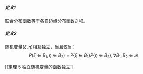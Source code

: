 ##### 定义1
联合分布函数等于各自边缘分布函数之积。

##### 定义2
随机变量$(\xi, \eta)$相互独立，当且仅当：
$$
P(\xi\in B_1, \eta \in B_2)=P\{\xi\in B_1\}P\{\eta\in B_2\}, \forall B_1, B_2\in\mathscr B 
$$

[[定理 5 独立随机变量的函数独立]]
